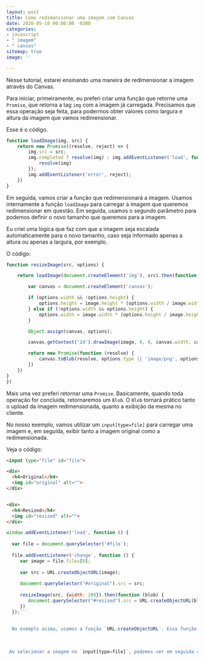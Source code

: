 ```yaml
---
layout: post
title: Como redimensionar uma imagem com Canvas
date: 2020-05-18 00:00:00 -0300
categories:
- javascript
- " imagem"
- " canvas"
sitemap: true
image: ''

---
```

Nesse tutorial, estarei ensinando uma maneira de redimensionar a imagem através do Canvas.


Para iniciar, primeiramente, eu preferi criar uma função que retorne uma `Promise`, que retorna a tag `img` com a imagem já carregada. Precisamos que essa operação seja feita, para podermos obter valores como largura e altura da imagem que vamos redimensionar.

Esse é o código.

```javascript
function loadImage(img, src) {
    return new Promise((resolve, reject) => {
        img.src = src;
        img.completed ? resolve(img) : img.addEventListener('load', function () {
            resolve(img)
        });
        img.addEventListener('error', reject);
    })
}
```

Em seguida, vamos criar a função que redimensionará a imagem. Usamos internamente a função `loadImage` para carregar a imagem que queremos redimensionar em questão. Em seguida, usamos o segundo parâmetro para podemos definir o novo tamanho que queremos para a imagem.


Eu criei uma lógica que faz com que a imagem seja escalada automaticamente para o novo tamanho, caso seja informado apenas a altura ou apenas a largura, por exemplo.

O código:

```javascript
function resizeImage(src, options) {

    return loadImage(document.createElement('img'), src).then(function (image) {

        var canvas = document.createElement('canvas');

        if (options.width && !options.height) {
            options.height = image.height * (options.width / image.width)
        } else if (!options.width && options.height) {
            options.width = image.width * (options.height / image.height)
        }

        Object.assign(canvas, options);

        canvas.getContext('2d').drawImage(image, 0, 0, canvas.width, canvas.height);

        return new Promise(function (resolve) {
            canvas.toBlob(resolve, options.type || 'image/png', options.quality)
        })
    })
}  
})
```

Mais uma vez preferi retornar uma `Promise`. Basicamente, quando toda operação for concluída, retornaremos um `Blob`. O `Blob` tornará prático tanto o upload da imagem redimensionada, quanto a exibição da mesma no cliente.


No nosso exemplo, vamos utilizar um `input[type=file]` para carregar uma imagem e, em seguida, exibir tanto a imagem original como a redimensionada.

Veja o código:


```html
<input type="file" id="file">

<div>
  <h4>Original</h4>
  <img id="original" alt="">
</div>


<div>
  <h4>Resized</h4>
  <img id="resized" alt="">
</div>
 ```

```javascript
window.addEventListener('load', function () {
  
  var file = document.querySelector('#file');
  
  file.addEventListener('change', function () {
     var image = file.files[0];
    
     var src = URL.createObjectURL(image);
    
     document.querySelector("#original").src = src;
    
     resizeImage(src, {width: 200}).then(function (blob) {
        document.querySelector("#resized").src = URL.createObjectURL(blob)
     })
  });```
  
  
  No exemplo acima, usamos a função `URL.createObjectURL`. Essa função faz com que o `Blob` tenha uma URL temporária, contendo a nossa  imagem carregada na memória.
  
 
 
 Ao selecionar a imagem no `input[type=file]`, podemos ver em seguida como ficou o resultado da nossa função:
 
 